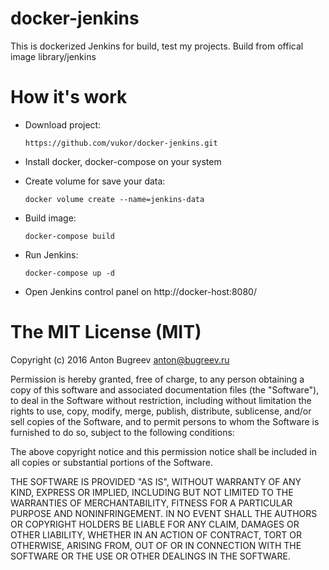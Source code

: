 docker-jenkins
===========

This is dockerized Jenkins for build, test my projects. Build from offical image library/jenkins


How it's work
===========

* Download project:

    `` https://github.com/vukor/docker-jenkins.git ``

* Install docker, docker-compose on your system

* Create volume for save your data:

  `` docker volume create --name=jenkins-data  ``

* Build image:

    `` docker-compose build ``

* Run Jenkins:

    `` docker-compose up -d ``

* Open Jenkins control panel on http://docker-host:8080/


The MIT License (MIT)
===========
Copyright (c) 2016 Anton Bugreev <anton@bugreev.ru>

Permission is hereby granted, free of charge, to any person obtaining a copy of this software and associated documentation files (the "Software"), to deal in the Software without restriction, including without limitation the rights to use, copy, modify, merge, publish, distribute, sublicense, and/or sell copies of the Software, and to permit persons to whom the Software is furnished to do so, subject to the following conditions:

The above copyright notice and this permission notice shall be included in all copies or substantial portions of the Software.

THE SOFTWARE IS PROVIDED "AS IS", WITHOUT WARRANTY OF ANY KIND, EXPRESS OR IMPLIED, INCLUDING BUT NOT LIMITED TO THE WARRANTIES OF MERCHANTABILITY, FITNESS FOR A PARTICULAR PURPOSE AND NONINFRINGEMENT. IN NO EVENT SHALL THE AUTHORS OR COPYRIGHT HOLDERS BE LIABLE FOR ANY CLAIM, DAMAGES OR OTHER LIABILITY, WHETHER IN AN ACTION OF CONTRACT, TORT OR OTHERWISE, ARISING FROM, OUT OF OR IN CONNECTION WITH THE SOFTWARE OR THE USE OR OTHER DEALINGS IN THE SOFTWARE.
